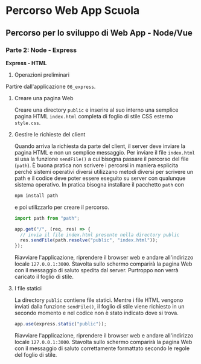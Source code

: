 # Percorso Web App Scuola

## Percorso per lo sviluppo di Web App - Node/Vue

### Parte 2: Node - Express

**Express - HTML**

1.  Operazioni preliminari

Partire dall'applicazione `06_express`.

1.  Creare una pagina Web

    Creare una directory `public` e inserire al suo interno una
    semplice pagina HTML `index.html` completa di foglio di stile CSS esterno `style.css`.

1.  Gestire le richieste del client

    Quando arriva la richiesta da parte del client,
    il server deve inviare la pagina HTML e non un semplice
    messaggio. Per inviare il file `index.html` si usa
    la funzione `sendFile()` a cui bisogna passare
    il percorso del file (`path`). È buona pratica non scrivere
    i percorsi in maniera esplicita perché sistemi operativi
    diversi utilizzano metodi diversi per scrivere un path
    e il codice deve poter essere eseguito su server con
    qualunque sistema operativo.
    In pratica bisogna installare il pacchetto `path` con

    ```bash
    npm install path
    ```

    e poi utilizzarlo per creare il percorso.

    ```js
    import path from "path";

    app.get("/", (req, res) => {
      // invia il file index.html presente nella directory public
      res.sendFile(path.resolve("public", "index.html"));
    });
    ```

    Riavviare l'applicazione, riprendere il browser web e andare
    all'indirizzo locale `127.0.0.1:3000`. Stavolta sullo schermo comparirà
    la pagina Web con il messaggio di saluto spedita dal server.
    Purtroppo non verrà caricato il foglio di stile.

1.  I file statici

    La directory `public` contiene file statici. Mentre i file HTML vengono
    inviati dalla funzione `sendFile()`, il foglio di stile viene
    richiesto in un secondo momento e nel codice non è stato indicato
    dove si trova.

    ```js
    app.use(express.static("public"));
    ```

    Riavviare l'applicazione, riprendere il browser web e andare
    all'indirizzo locale `127.0.0.1:3000`. Stavolta sullo schermo comparirà
    la pagina Web con il messaggio di saluto correttamente
    formattato secondo le regole del foglio di stile.
